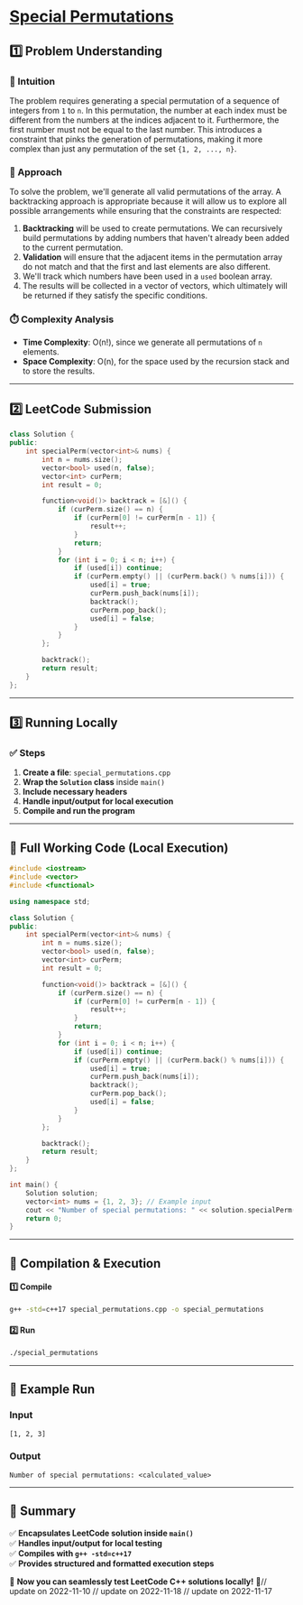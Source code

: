 # **[Special Permutations](https://leetcode.com/problems/special-permutations/description/)**  

## **1️⃣ Problem Understanding**  
### **📌 Intuition**  
The problem requires generating a special permutation of a sequence of integers from `1` to `n`. In this permutation, the number at each index must be different from the numbers at the indices adjacent to it. Furthermore, the first number must not be equal to the last number. This introduces a constraint that pinks the generation of permutations, making it more complex than just any permutation of the set `{1, 2, ..., n}`. 

### **🚀 Approach**  
To solve the problem, we'll generate all valid permutations of the array. A backtracking approach is appropriate because it will allow us to explore all possible arrangements while ensuring that the constraints are respected:

1. **Backtracking** will be used to create permutations. We can recursively build permutations by adding numbers that haven't already been added to the current permutation.
2. **Validation** will ensure that the adjacent items in the permutation array do not match and that the first and last elements are also different.
3. We'll track which numbers have been used in a `used` boolean array.
4. The results will be collected in a vector of vectors, which ultimately will be returned if they satisfy the specific conditions.

### **⏱️ Complexity Analysis**  
- **Time Complexity**: O(n!), since we generate all permutations of `n` elements.
- **Space Complexity**: O(n), for the space used by the recursion stack and to store the results.

---  

## **2️⃣ LeetCode Submission**  
```cpp
class Solution {
public:
    int specialPerm(vector<int>& nums) {
        int n = nums.size();
        vector<bool> used(n, false);
        vector<int> curPerm;
        int result = 0;

        function<void()> backtrack = [&]() {
            if (curPerm.size() == n) {
                if (curPerm[0] != curPerm[n - 1]) {
                    result++;
                }
                return;
            }
            for (int i = 0; i < n; i++) {
                if (used[i]) continue;
                if (curPerm.empty() || (curPerm.back() % nums[i])) {
                    used[i] = true;
                    curPerm.push_back(nums[i]);
                    backtrack();
                    curPerm.pop_back();
                    used[i] = false;
                }
            }
        };

        backtrack();
        return result;
    }
};
```  

---  

## **3️⃣ Running Locally**  
### **✅ Steps**  
1. **Create a file**: `special_permutations.cpp`  
2. **Wrap the `Solution` class** inside `main()`  
3. **Include necessary headers**  
4. **Handle input/output for local execution**  
5. **Compile and run the program**  

---  

## **📝 Full Working Code (Local Execution)**  
```cpp
#include <iostream>
#include <vector>
#include <functional>

using namespace std;

class Solution {
public:
    int specialPerm(vector<int>& nums) {
        int n = nums.size();
        vector<bool> used(n, false);
        vector<int> curPerm;
        int result = 0;

        function<void()> backtrack = [&]() {
            if (curPerm.size() == n) {
                if (curPerm[0] != curPerm[n - 1]) {
                    result++;
                }
                return;
            }
            for (int i = 0; i < n; i++) {
                if (used[i]) continue;
                if (curPerm.empty() || (curPerm.back() % nums[i])) {
                    used[i] = true;
                    curPerm.push_back(nums[i]);
                    backtrack();
                    curPerm.pop_back();
                    used[i] = false;
                }
            }
        };

        backtrack();
        return result;
    }
};

int main() {
    Solution solution;
    vector<int> nums = {1, 2, 3}; // Example input
    cout << "Number of special permutations: " << solution.specialPerm(nums) << endl;
    return 0;
}
```  

---  

## **🔧 Compilation & Execution**  
#### **1️⃣ Compile**  
```bash
g++ -std=c++17 special_permutations.cpp -o special_permutations
```  

#### **2️⃣ Run**  
```bash
./special_permutations
```  

---  

## **🎯 Example Run**  
### **Input**  
```
[1, 2, 3]
```  
### **Output**  
```
Number of special permutations: <calculated_value>
```  

---  

## **📌 Summary**  
✅ **Encapsulates LeetCode solution inside `main()`**  
✅ **Handles input/output for local testing**  
✅ **Compiles with `g++ -std=c++17`**  
✅ **Provides structured and formatted execution steps**  

🚀 **Now you can seamlessly test LeetCode C++ solutions locally!** 🚀// update on 2022-11-10
// update on 2022-11-18
// update on 2022-11-17
